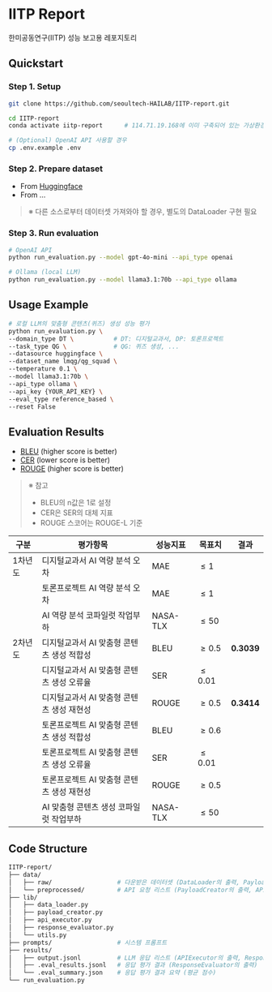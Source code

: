 # IITP Report

한미공동연구(IITP) 성능 보고용 레포지토리

## Quickstart

### Step 1. Setup
```bash
git clone https://github.com/seoultech-HAILAB/IITP-report.git

cd IITP-report
conda activate iitp-report      # 114.71.19.168에 이미 구축되어 있는 가상환경

# (Optional) OpenAI API 사용할 경우
cp .env.example .env            
```

### Step 2. Prepare dataset
- From [Huggingface](https://huggingface.co/datasets?sort=trending)
- From ...

> ※ 다른 소스로부터 데이터셋 가져와야 할 경우, 별도의 DataLoader 구현 필요

### Step 3. Run evaluation
```bash
# OpenAI API
python run_evaluation.py --model gpt-4o-mini --api_type openai

# Ollama (local LLM)
python run_evaluation.py --model llama3.1:70b --api_type ollama
```

## Usage Example
```bash
# 로컬 LLM의 맞춤형 콘텐츠(퀴즈) 생성 성능 평가
python run_evaluation.py \
--domain_type DT \           # DT: 디지털교과서, DP: 토론프로젝트
--task_type QG \             # QG: 퀴즈 생성, ...
--datasource huggingface \
--dataset_name lmqg/qg_squad \
--temperature 0.1 \
--model llama3.1:70b \
--api_type ollama \
--api_key {YOUR_API_KEY} \
--eval_type reference_based \
--reset False
```

## Evaluation Results
- [BLEU](https://huggingface.co/spaces/evaluate-metric/bleu/blob/main/README.md) (higher score is better)
- [CER](https://huggingface.co/spaces/evaluate-metric/cer) (lower score is better)
- [ROUGE](https://huggingface.co/spaces/evaluate-metric/rouge/blob/main/README.md) (higher score is better)

> ※ 참고
> - BLEU의 n값은 1로 설정
> - CER은 SER의 대체 지표
> - ROUGE 스코어는 ROUGE-L 기준

| 구분 | 평가항목 | 성능지표 | 목표치 | 결과 |
| --- | --- | --- | --- | --- |
| 1차년도 | 디지털교과서 AI 역량 분석 오차 | MAE | $\leq1$ |  |
|  | 토론프로젝트 AI 역량 분석 오차 | MAE | $\leq1$ |  |
|  | AI 역량 분석 코파일럿 작업부하 | NASA-TLX | $\leq50$ |  |
| 2차년도 | 디지털교과서 AI 맞춤형 콘텐츠 생성 적합성 | BLEU | $\geq0.5$ | **0.3039** |
|  | 디지털교과서 AI 맞춤형 콘텐츠 생성 오류율 | SER | $\leq0.01$ |  |
|  | 디지털교과서 AI 맞춤형 콘텐츠 생성 재현성 | ROUGE | $\geq0.5$ | **0.3414** |
|  | 토론프로젝트 AI 맞춤형 콘텐츠 생성 적합성 | BLEU | $\geq0.6$ |  |
|  | 토론프로젝트 AI 맞춤형 콘텐츠 생성 오류율 | SER | $\leq0.01$ |  |
|  | 토론프로젝트 AI 맞춤형 콘텐츠 생성 재현성 | ROUGE | $\geq0.5$ |  |
|  | AI 맞춤형 콘텐츠 생성 코파일럿 작업부하 | NASA-TLX | $\leq50$ |  |

## Code Structure
```bash
IITP-report/
├── data/                                               
│   ├── raw/                  # 다운받은 데이터셋 (DataLoader의 출력, PayloadCreator의 입력)
│   └── preprocessed/         # API 요청 리스트 (PayloadCreator의 출력, APIExecutor의 입력)
├── lib/
│   ├── data_loader.py          
│   ├── payload_creator.py      
│   ├── api_executor.py         
│   ├── response_evaluator.py            
│   └── utils.py
├── prompts/                  # 시스템 프롬프트
├── results/            
│   ├── output.jsonl          # LLM 응답 리스트 (APIExecutor의 출력, ResponseEvaluator의 입력)
│   ├── .eval_results.jsonl   # 응답 평가 결과 (ResponseEvaluator의 출력)
│   └── .eval_summary.json    # 응답 평가 결과 요약 (평균 점수)
└── run_evaluation.py
```